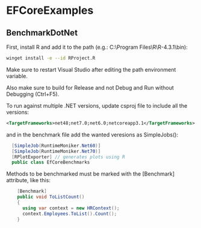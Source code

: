 # EFCoreExamples

## BenchmarkDotNet

First, install R and add it to the path (e.g.: C:\Program Files\R\R-4.3.1\bin):

```bash
winget install -e --id RProject.R
```

Make sure to restart Visual Studio after editing the path environment variable.

Also make sure to build for Release and not Debug and Run without Debugging (Ctrl+F5).

To run against multiple .NET versions, update csproj file to include all the versions:

```xml
<TargetFrameworks>net48;net7.0;net6.0;netcoreapp3.1</TargetFrameworks>
```

and in the benchmark file add the wanted veresions as SimpleJobs():

```cs
  [SimpleJob(RuntimeMoniker.Net60)]
  [SimpleJob(RuntimeMoniker.Net70)]
  [RPlotExporter] // generates plots using R
  public class EfCoreBenchmarks
```

Methods to be benchmarked must be marked with the [Benchmark] attribute, like this:

```cs
    [Benchmark]
    public void ToListCount()
    {
      using var context = new HRContext();
      context.Employees.ToList().Count();
    }
```